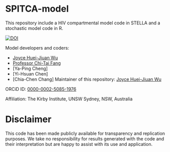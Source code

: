 # SPITCA-model
This repository include a HIV compartmental model code in STELLA and a stochastic model code in R.


[![DOI](https://zenodo.org/badge/612906740.svg)](https://zenodo.org/badge/latestdoi/612906740) 

Model developers and coders: 
- [Joyce Huei-Jiuan Wu](https://github.com/ninowwss)
- [Professor Chi-Tai Fang](https://scholars.lib.ntu.edu.tw/cris/rp/rp06639)
- [Ya-Ping Cheng]
- [Yi-Hsuan Chen]
- [Chia-Chen Chang]
Maintainer of this repository: [Joyce Huei-Jiuan Wu](https://github.com/ninowwss)

ORCiD ID: [0000-0002-5085-1976](https://orcid.org/my-orcid?orcid=0000-0002-5085-1976)


Affiliation: The Kirby Institute, UNSW Sydney, NSW, Australia

# Disclaimer
This code has been made publicly available for transparency and replication purposes. We take no responsibility for results generated with the code and their interpretation but are happy to assist with its use and application.


